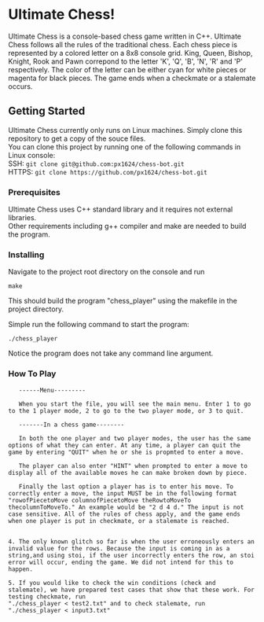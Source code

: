 # Ultimate Chess!

Ultimate Chess is a console-based chess game written in C++. Ultimate Chess follows all the rules of the traditional chess. Each chess piece is represented by a colored letter on a 8x8 console grid. King, Queen, Bishop, Knight, Rook and Pawn correpond to the letter 'K', 'Q', 'B', 'N', 'R' and 'P' respectively. The color of the letter can be either cyan for white pieces or magenta for black pieces. The game ends when a checkmate or a stalemate occurs.


## Getting Started

Ultimate Chess currently only runs on Linux machines. Simply clone this repository to get a copy of the souce files.  
You can clone this project by running one of the following commands in Linux console:  
  SSH: `git clone git@github.com:px1624/chess-bot.git`  
HTTPS: `git clone https://github.com/px1624/chess-bot.git`  

### Prerequisites

Ultimate Chess uses C++ standard library and it requires not external libraries.  
Other requirements including g++ compiler and make are needed to build the program.

### Installing

Navigate to the project root directory on the console and run  
```
make
```
This should build the program "chess_player" using the makefile in the project directory.

Simple run the following command to start the program: 
```
./chess_player
```
Notice the program does not take any command line argument.

### How To Play

```
   ------Menu---------

   When you start the file, you will see the main menu. Enter 1 to go to the 1 player mode, 2 to go to the two player mode, or 3 to quit.

   -------In a chess game--------

   In both the one player and two player modes, the user has the same options of what they can enter. At any time, a player can quit the game by entering "QUIT" when he or she is propmted to enter a move.
   
   The player can also enter "HINT" when prompted to enter a move to display all of the available moves he can make broken down by piece.
   
   Finally the last option a player has is to enter his move. To correctly enter a move, the input MUST be in the following format "rowofPiecetoMove columnofPiecetoMove theRowtoMoveTo thecolumnToMoveTo." An example would be "2 d 4 d." The input is not case sensitive. All of the rules of chess apply, and the game ends when one player is put in checkmate, or a stalemate is reached.


4. The only known glitch so far is when the user erroneously enters an invalid value for the rows. Because the input is coming in as a string,and using stoi, if the user incorrectly enters the row, an stoi error will occur, ending the game. We did not intend for this to happen.

5. If you would like to check the win conditions (check and stalemate), we have prepared test cases that show that these work. For testing checkmate, run 
"./chess_player < test2.txt" and to check stalemate, run "./chess_player < input3.txt"
```


